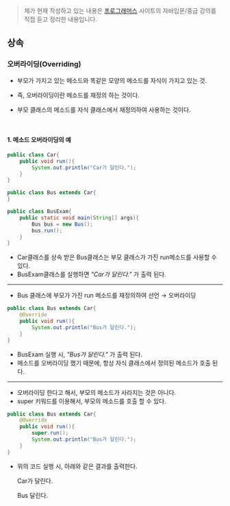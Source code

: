 > 제가 현재 작성하고 있는 내용은  [프로그래머스]( https://programmers.co.kr/learn ) 사이트의 자바입문/중급 강의를 직접 듣고 정리한 내용입니다.



## 상속

### 오버라이딩(Overriding)

- 부모가 가지고 있는 메소드와 똑같은 모양의 메소드를 자식이 가지고 있는 것.

- 즉, 오버라이딩이란 메소드를 재정의 하는 것이다.

- 부모 클래스의 메소드를 자식 클래스에서 재정의하여 사용하는 것이다.

  ​    

#### 1. 메소드 오버라이딩의 예

```java
public class Car{
	public void run(){
        System.out.println("Car가 달린다.");
    }
}
```

```java
public class Bus extends Car{
}
```

```java
public class BusExam{
    public static void main(String[] args){
        Bus bus = new Bus();
        bus.run();
    }
}
```

- Car클래스를 상속 받은 Bus클래스는 부모 클래스가 가진 run메소드를 사용할 수 있다.
- BusExam클래스를 실행하면 *"Car가 달린다."* 가 출력 된다.

  

------

- Bus 클래스에 부모가 가진 run 메소드를 재정의하여 선언 → 오버라이딩

```java
public class Bus extends Car{
    @Override
    public void run(){
        System.out.println("Bus가 달린다.");
    }
}
```

- BusExam  실행 시, *"Bus가 달린다."* 가 출력 된다.
- 메소드를 오버라이딩 했기 때문에, 항상 자식 클래스에서 정의된 메소드가 호출 된다.

------

- 오버라이딩 한다고 해서, 부모의 메소드가 사라지는 것은 아니다.
- super 키워드를 이용해서, 부모의 메소드를 호출 할 수 있다.

```java
public class Bus extends Car{
    @Override
    public void run(){
        super.run();
        System.out.println("Bus가 달린다.");
    }
}
```

- 위의 코드 실행 시, 아래와 같은 결과를 출력한다.

  Car가 달린다.

  Bus 달린다. 
